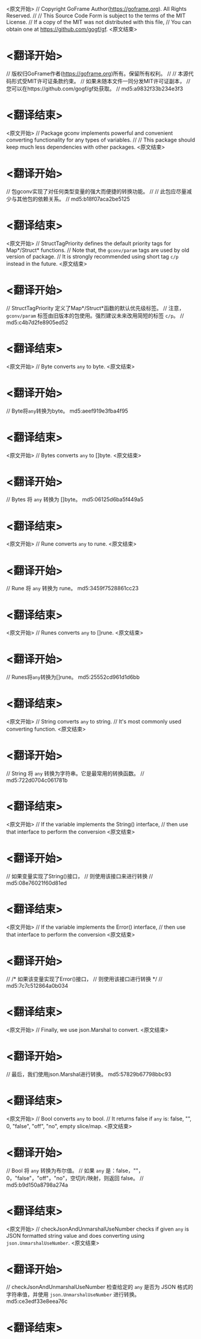 
<原文开始>
// Copyright GoFrame Author(https://goframe.org). All Rights Reserved.
//
// This Source Code Form is subject to the terms of the MIT License.
// If a copy of the MIT was not distributed with this file,
// You can obtain one at https://github.com/gogf/gf.
<原文结束>

# <翻译开始>
// 版权归GoFrame作者(https://goframe.org)所有。保留所有权利。
//
// 本源代码形式受MIT许可证条款约束。
// 如果未随本文件一同分发MIT许可证副本，
// 您可以在https://github.com/gogf/gf处获取。
// md5:a9832f33b234e3f3
# <翻译结束>


<原文开始>
// Package gconv implements powerful and convenient converting functionality for any types of variables.
//
// This package should keep much less dependencies with other packages.
<原文结束>

# <翻译开始>
// 包gconv实现了对任何类型变量的强大而便捷的转换功能。
//
// 此包应尽量减少与其他包的依赖关系。
// md5:b18f07aca2be5125
# <翻译结束>


<原文开始>
	// StructTagPriority defines the default priority tags for Map*/Struct* functions.
	// Note that, the `gconv/param` tags are used by old version of package.
	// It is strongly recommended using short tag `c/p` instead in the future.
<原文结束>

# <翻译开始>
// StructTagPriority 定义了Map*/Struct*函数的默认优先级标签。
// 注意，`gconv/param` 标签由旧版本的包使用。强烈建议未来改用简短的标签 `c/p`。
// md5:c4b7d2fe8905ed52
# <翻译结束>


<原文开始>
// Byte converts `any` to byte.
<原文结束>

# <翻译开始>
// Byte将`any`转换为byte。 md5:aeef919e3fba4f95
# <翻译结束>


<原文开始>
// Bytes converts `any` to []byte.
<原文结束>

# <翻译开始>
// Bytes 将 `any` 转换为 []byte。 md5:06125d6ba5f449a5
# <翻译结束>


<原文开始>
// Rune converts `any` to rune.
<原文结束>

# <翻译开始>
// Rune 将 `any` 转换为 rune。 md5:3459f7528861cc23
# <翻译结束>


<原文开始>
// Runes converts `any` to []rune.
<原文结束>

# <翻译开始>
// Runes将`any`转换为[]rune。 md5:25552cd961d1d6bb
# <翻译结束>


<原文开始>
// String converts `any` to string.
// It's most commonly used converting function.
<原文结束>

# <翻译开始>
// String 将 `any` 转换为字符串。它是最常用的转换函数。
// md5:722d0704c061781b
# <翻译结束>


<原文开始>
			// If the variable implements the String() interface,
			// then use that interface to perform the conversion
<原文结束>

# <翻译开始>
// 如果变量实现了String()接口，
// 则使用该接口来进行转换
// md5:08e76021f60d81ed
# <翻译结束>


<原文开始>
			// If the variable implements the Error() interface,
			// then use that interface to perform the conversion
<原文结束>

# <翻译开始>
// /* 如果该变量实现了Error()接口，
//    则使用该接口进行转换 */
// md5:7c7c512864a0b034
# <翻译结束>


<原文开始>
// Finally, we use json.Marshal to convert.
<原文结束>

# <翻译开始>
// 最后，我们使用json.Marshal进行转换。 md5:57829b67798bbc93
# <翻译结束>


<原文开始>
// Bool converts `any` to bool.
// It returns false if `any` is: false, "", 0, "false", "off", "no", empty slice/map.
<原文结束>

# <翻译开始>
// Bool 将 `any` 转换为布尔值。
// 如果 `any` 是：false，""，0，"false"，"off"，"no"，空切片/映射，则返回 false。
// md5:b9d150a8798a274a
# <翻译结束>


<原文开始>
// checkJsonAndUnmarshalUseNumber checks if given `any` is JSON formatted string value and does converting using `json.UnmarshalUseNumber`.
<原文结束>

# <翻译开始>
// checkJsonAndUnmarshalUseNumber 检查给定的 `any` 是否为 JSON 格式的字符串值，并使用 `json.UnmarshalUseNumber` 进行转换。 md5:ce3edf33e8eea76c
# <翻译结束>

